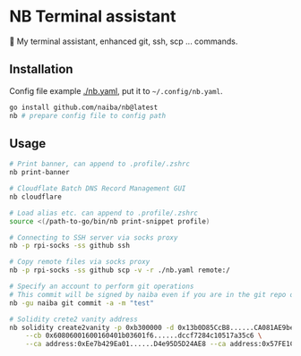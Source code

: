 # NB Terminal assistant

:knife: My terminal assistant, enhanced git, ssh, scp ... commands.

## Installation

Config file example [./nb.yaml](./nb.yaml), put it to `~/.config/nb.yaml`.

```sh
go install github.com/naiba/nb@latest
nb # prepare config file to config path
```

## Usage

```sh
# Print banner, can append to .profile/.zshrc
nb print-banner

# Cloudflate Batch DNS Record Management GUI
nb cloudflare

# Load alias etc. can append to .profile/.zshrc
source <(/path-to-go/bin/nb print-snippet profile)

# Connecting to SSH server via socks proxy
nb -p rpi-socks -ss github ssh

# Copy remote files via socks proxy
nb -p rpi-socks -ss github scp -v -r ./nb.yaml remote:/

# Specify an account to perform git operations
# This commit will be signed by naiba even if you are in the git repo of another account.
nb -gu naiba git commit -a -m "test"

# Solidity crete2 vanity address
nb solidity create2vanity -p 0xb300000 -d 0x13b0D85CcB8......CA081AE9beF2 --sp com.example. \
    --cb 0x60806001600160401b03601f6......dccf7284c10517a35c6 \
    --ca address:0xEe7b429Ea01......D4e95D5D24AE8 --ca address:0x57FE1CB49......d821e5e95
```
